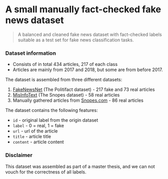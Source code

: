 # A small manually fact-checked fake news dataset

> A balanced and cleaned fake news dataset with fact-checked labels suitable as a test set for fake news classification tasks.

### Dataset information 
* Consists of in total 434 articles, 217 of each class 
* Articles are mainly from 2017 and 2018, but some are from before 2017. 

The dataset is assembled from three different datasets:
1.  [FakeNewsNet](https://github.com/KaiDMML/FakeNewsNet) (The Politifact dataset) - 217 fake and 73 real articles 
2.  [MisInfoText](https://github.com/sfu-discourse-lab/MisInfoText) (The Snopes dataset) - 58 real articles
3.  Manually gathered articles from [Snopes.com](https://www.snopes.com/fact-check/) - 86 real articles
 
 
 The dataset contains the following features:
 * `id` - original label from the origin dataset
 * `label` - 0 = real, 1 = fake
 * `url` - url of the article
 * `title` - article title
 * `content` - article content

### Disclaimer
This dataset was assembled as part of a master thesis, and we can not vouch for the correctness of all labels. 
 
